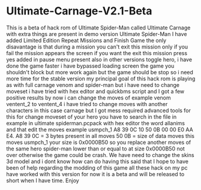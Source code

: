 # Ultimate-Carnage-V2.1-Beta
This is a beta of hack rom of Ultimate Spider-Man called Ultimate Carnage with extra things are present in demo version Ultimate Spider-Man
I have added Limited Edition Repeat Missions and Finish Game the only disavantage is that during a mission you can't exit this mission only
if you fail the mission appears the screen if you want the exit this mission press yes added in pause menu present also in other versions
toggle hero, i have done the game faster i have bypassed loading screen the game you shouldn't block but more work again but the game should
be stop so i need more time for the stable version my principal goal of this hack rom is playing as with full carnage venom and spider-man
but i have need to change moveset i have tried with hex editor and quickbms script and I got a few positive results by now i can change
the moves of example venom ventent_2 to ventent_4 i have tried to change moves with another characters in this case carnage but I got mess
required advanced tools for this for change moveset of your hero you have to search in the file in example in ultimate spiderman.pcpack with
hex editor the word allanims and that edit the moves example usmpch_1 A8 39 0C 10 50 0B 00 00 E0 AA E4.  A8 39 0C = 3 bytes present in all moves
50 0B = size of data moves this moves usmpch_1 your size is 0x0000B50 so you replace another moves of the same hero spider-man lower than or equal
to at size 0x0000B50  not over otherwise the game could be crash. We have need to change the skins 3d model and i dont know how can do 
having this said that I hope to have been of help regarding the modding of this game all these hack on my pc have worked with this version
for now it is a beta and will be released to short when I have time. Enjoy
